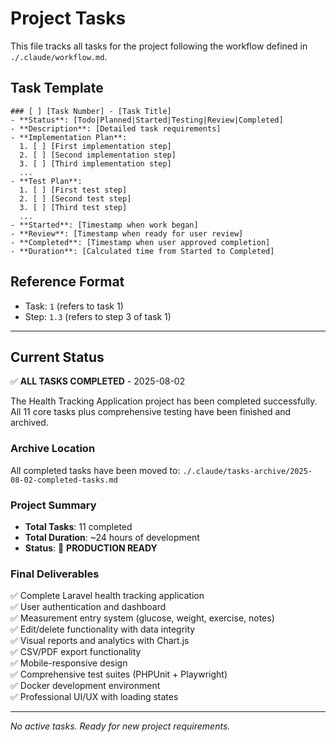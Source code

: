 # Project Tasks

This file tracks all tasks for the project following the workflow defined in `./.claude/workflow.md`.

## Task Template

```
### [ ] [Task Number] - [Task Title]
- **Status**: [Todo|Planned|Started|Testing|Review|Completed]
- **Description**: [Detailed task requirements]
- **Implementation Plan**: 
  1. [ ] [First implementation step]
  2. [ ] [Second implementation step]
  3. [ ] [Third implementation step]
  ...
- **Test Plan**: 
  1. [ ] [First test step]
  2. [ ] [Second test step]
  3. [ ] [Third test step]
  ...
- **Started**: [Timestamp when work began]
- **Review**: [Timestamp when ready for user review]
- **Completed**: [Timestamp when user approved completion]
- **Duration**: [Calculated time from Started to Completed]
```

## Reference Format
- Task: `1` (refers to task 1)
- Step: `1.3` (refers to step 3 of task 1)

---

## Current Status

✅ **ALL TASKS COMPLETED** - 2025-08-02

The Health Tracking Application project has been completed successfully. All 11 core tasks plus comprehensive testing have been finished and archived.

### Archive Location
All completed tasks have been moved to: `./.claude/tasks-archive/2025-08-02-completed-tasks.md`

### Project Summary
- **Total Tasks**: 11 completed
- **Total Duration**: ~24 hours of development
- **Status**: 🎉 **PRODUCTION READY**

### Final Deliverables
✅ Complete Laravel health tracking application  
✅ User authentication and dashboard  
✅ Measurement entry system (glucose, weight, exercise, notes)  
✅ Edit/delete functionality with data integrity  
✅ Visual reports and analytics with Chart.js  
✅ CSV/PDF export functionality  
✅ Mobile-responsive design  
✅ Comprehensive test suites (PHPUnit + Playwright)  
✅ Docker development environment  
✅ Professional UI/UX with loading states  

---

*No active tasks. Ready for new project requirements.*